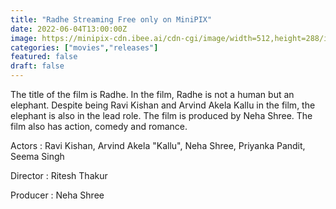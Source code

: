 ```yaml
---
title: "Radhe Streaming Free only on MiniPIX"
date: 2022-06-04T13:00:00Z
image: https://minipix-cdn.ibee.ai/cdn-cgi/image/width=512,height=288/images/db7bc422-308e-4d10-97d8-3b7fe904d9bc.png
categories: ["movies","releases"]
featured: false
draft: false
---
```


The title of the film is Radhe. In the film, Radhe is not a human but an elephant. Despite being Ravi Kishan and Arvind Akela Kallu in the film, the elephant is also in the lead role. The film is produced by Neha Shree. The film also has action, comedy and romance.

Actors : Ravi Kishan, Arvind Akela "Kallu", Neha Shree, Priyanka Pandit, Seema Singh

Director : Ritesh Thakur

Producer : Neha Shree
